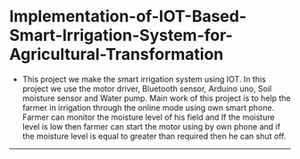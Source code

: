 # Implementation-of-IOT-Based-Smart-Irrigation-System-for-Agricultural-Transformation
* This project we make the smart irrigation system using IOT. In this project we use the motor driver, Bluetooth sensor, Arduino uno, Soil moisture sensor and Water pump. Main work of this project is to help the farmer in irrigation through the online mode using own smart phone. Farmer can monitor the moisture level of his field and If the moisture level is low then farmer can start the motor using by own phone and if the moisture level is equal to greater than required then he can shut off.




****
